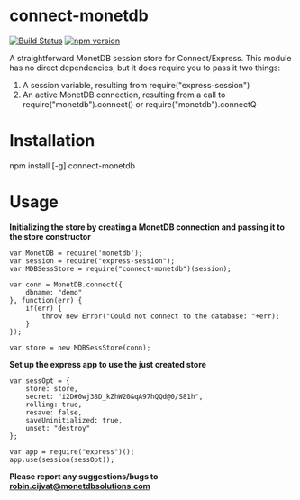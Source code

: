 # connect-monetdb

[![Build Status](https://travis-ci.org/MonetDB/npm-connect-monetdb.svg)](https://travis-ci.org/MonetDB/npm-connect-monetdb)
[![npm version](https://badge.fury.io/js/connect-monetdb.svg)](http://badge.fury.io/js/connect-monetdb)

A straightforward MonetDB session store for Connect/Express. This module has no direct dependencies, but it does require you to pass it two things:
1. A session variable, resulting from require("express-session")
2. An active MonetDB connection, resulting from a call to require("monetdb").connect() or require("monetdb").connectQ

# Installation
npm install [-g] connect-monetdb

# Usage
**Initializing the store by creating a MonetDB connection and passing it to the store constructor**
```
var MonetDB = require('monetdb');
var session = require("express-session");
var MDBSessStore = require("connect-monetdb")(session);

var conn = MonetDB.connect({
	dbname: "demo"
}, function(err) {
	if(err) {
		throw new Error("Could not connect to the database: "+err);
	}
});

var store = new MDBSessStore(conn);
```

**Set up the express app to use the just created store**
```
var sessOpt = {
	store: store,
	secret: "i2D#0wj38D_kZhW20&qA97hQQd@0/S81h",
	rolling: true,
	resave: false,
	saveUninitialized: true,
	unset: "destroy"
};

var app = require("express")();
app.use(session(sessOpt));
```

**Please report any suggestions/bugs to robin.cijvat@monetdbsolutions.com**
